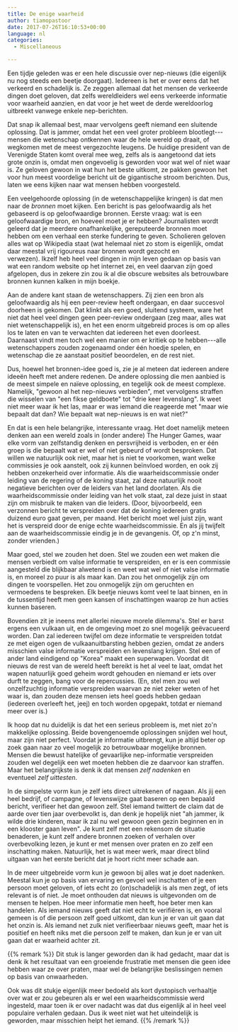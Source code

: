 ```yaml
---
title: De enige waarheid
author: tiamopastoor
date: 2017-07-26T16:10:53+00:00
language: nl
categories:
  - Miscellaneous

---
```

Een tijdje geleden was er een hele discussie over nep-nieuws (die eigenlijk nu nog steeds een beetje doorgaat). Iedereen is het er over eens dat het verkeerd en schadelijk is. Ze zeggen allemaal dat het mensen de verkeerde dingen doet geloven, dat zelfs wereldleiders wel eens verkeerde informatie voor waarheid aanzien, en dat voor je het weet de derde wereldoorlog uitbreekt vanwege enkele nep-berichten.

Dat snap ik allemaal best, maar vervolgens geeft niemand een sluitende oplossing. Dat is jammer, omdat het een veel groter probleem blootlegt---mensen die wetenschap ontkennen waar de hele wereld op draait, of wegkomen met de meest vergezochte leugens. De huidige president van de Verenigde Staten komt overal mee weg, zelfs als is aangetoond dat iets grote onzin is, omdat men ongevoelig is geworden voor wat wel of niet waar is. Ze geloven gewoon in wat hun het beste uitkomt, ze pakken gewoon het voor hun meest voordelige bericht uit de gigantische stroom berichten. Dus, laten we eens kijken naar wat mensen hebben voorgesteld.


Een veelgehoorde oplossing (in de wetenschappelijke kringen) is dat men naar de _bronnen_ moet kijken. Een bericht is pas geloofwaardig als het gebaseerd is op geloofwaardige bronnen. Eerste vraag: wat is een geloofwaardige bron, en hoeveel moet je er hebben? Journalisten wordt geleerd dat je meerdere onafhankelijke, gereputeerde bronnen moet hebben om een verhaal een sterke fundering te geven. Scholieren geloven alles wat op Wikipedia staat (wat helemaal niet zo stom is eigenlijk, omdat daar meestal vrij rigoureus naar bronnen wordt gezocht en verwezen). Ikzelf heb heel veel dingen in mijn leven gedaan op basis van wat een random website op het internet zei, en veel daarvan zijn goed afgelopen, dus in zekere zin zou ik al die obscure websites als betrouwbare bronnen kunnen kalken in mijn boekje.

Aan de andere kant staan de wetenschappers. Zij zien een bron als geloofwaardig als hij een peer-review heeft ondergaan, en daar succesvol doorheen is gekomen. Dat klinkt als een goed, sluitend systeem, ware het niet dat heel veel dingen geen peer-review ondergaan (zeg maar, alles wat niet wetenschappelijk is), en het een enorm uitgebreid proces is om op alles los te laten en van te verwachten dat iedereen het even doorleest. Daarnaast vindt men toch wel een manier om er kritiek op te hebben---alle wetenschappers zouden zogenaamd onder één hoedje spelen, en wetenschap die ze aanstaat positief beoordelen, en de rest niet.

Dus, hoewel het bronnen-idee goed is, zie je al meteen dat iedereen andere ideeën heeft met andere redenen. De andere oplossing die men aanbied is de meest simpele en naïeve oplossing, en tegelijk ook de meest complexe. Namelijk, "gewoon al het nep-nieuws verbieden", met vervolgens straffen die wisselen van "een fikse geldboete" tot "drie keer levenslang". Ik weet niet meer waar ik het las, maar er was iemand die reageerde met "maar wie bepaalt dat dan? Wie bepaalt wat nep-nieuws is en wat niet?"

En dat is een hele belangrijke, interessante vraag. Het doet namelijk meteen denken aan een wereld zoals in (onder andere) The Hunger Games, waar elke vorm van zelfstandig denken en persvrijheid is verboden, en er één groep is die bepaalt wat er wel of niet gebeurd of wordt besproken. Dat willen we natuurlijk ook niet, maar het is niet te voorkomen, want welke commissies je ook aanstelt, ook zij kunnen beïnvloed worden, en ook zij hebben onzekerheid over informatie. Als die waarheidscommissie onder leiding van de regering of de koning staat, zal deze natuurlijk nooit negatieve berichten over de leiders van het land doorlaten. Als die waarheidscommissie onder leiding van het volk staat, zal deze juist in staat zijn om misbruik te maken van die leiders. (Door, bijvoorbeeld, een verzonnen bericht te verspreiden over dat de koning iedereen gratis duizend euro gaat geven, per maand. Het bericht moet wel juist zijn, want het is verspreid door de enige echte waarheidscommissie. En als jij twijfelt aan de waarheidscommissie eindig je in de gevangenis. Of, op z'n minst, zonder vrienden.)

Maar goed, stel we zouden het doen. Stel we zouden een wet maken die mensen verbiedt om valse informatie te verspreiden, en er is een commissie aangesteld die blijkbaar alwetend is en weet wat wel of niet valse informatie is, en moreel zo puur is als maar kan. Dan zou het onmogelijk zijn om dingen te voorspellen. Het zou onmogelijk zijn om geruchten en vermoedens te bespreken. Elk beetje nieuws komt veel te laat binnen, en in de tussentijd heeft men geen kansen of inschattingen waarop ze hun acties kunnen baseren.

Bovendien zit je ineens met allerlei nieuwe morele dilemma's. Stel er barst ergens een vulkaan uit, en de omgeving moet zo snel mogelijk geëvacueerd worden. Dan zal iedereen twijfel om deze informatie te verspreiden totdat ze met eigen ogen de vulkaanuitbarsting hebben gezien, omdat ze anders misschien valse informatie verspreiden en levenslang krijgen. Stel een of ander land eindigend op "Korea" maakt een superwapen. Voordat dit nieuws de rest van de wereld heeft bereikt is het al veel te laat, omdat het wapen natuurlijk goed geheim wordt gehouden en niemand er iets over durft te zeggen, bang voor de repercussies. (En, stel men zou wel onzelfzuchtig informatie verspreiden waarvan ze niet zeker weten of het waar is, dan zouden deze mensen iets heel goeds hebben gedaan (iedereen overleeft het, jeej) en toch worden opgepakt, totdat er niemand meer over is.)

Ik hoop dat nu duidelijk is dat het een serieus probleem is, met niet zo'n makkelijke oplossing. Beide bovengenoemde oplossingen snijden wel hout, maar zijn niet perfect. Voordat je informatie uitbrengt, kun je altijd beter op zoek gaan naar zo veel mogelijk zo betrouwbaar mogelijke bronnen. Mensen die bewust hatelijke of gevaarlijke nep-informatie verspreiden zouden wel degelijk een wet moeten hebben die ze daarvoor kan straffen. Maar het belangrijkste is denk ik dat mensen _zelf nadenken_ en eventueel _zelf uittesten_.

In de simpelste vorm kun je zelf iets direct uitrekenen of nagaan. Als jij een heel bedrijf, of campagne, of levenswijze gaat baseren op een bepaald bericht, verifieer het dan gewoon zelf. Stel iemand twittert de claim dat de aarde over tien jaar overbevolkt is, dan denk je hopelijk niet "ah jammer, ik wilde drie kinderen, maar ik zal nu wel gewoon geen gezin beginnen en in een klooster gaan leven". Je kunt zelf met een rekensom de situatie benaderen, je kunt zelf andere bronnen zoeken of verhalen over overbevolking lezen, je kunt er met mensen over praten en zo zelf een inschatting maken. Natuurlijk, het is wat meer werk, maar direct blind uitgaan van het eerste bericht dat je hoort richt meer schade aan.

In de meer uitgebreide vorm kun je gewoon bij alles wat je doet nadenken. Meestal kun je op basis van ervaring en gevoel wel inschatten of je een persoon moet geloven, of iets echt zo (on)schadelijk is als men zegt, of iets relevant is of niet. Je moet onthouden dat nieuws is uitgevonden om de mensen te helpen. Hoe meer informatie men heeft, hoe beter men kan handelen. Als iemand nieuws geeft dat niet echt te verifiëren is, en vooral gemeen is of die persoon zelf goed uitkomt, dan kun je er van uit gaan dat het onzin is. Als iemand net zulk niet verifieerbaar nieuws geeft, maar het is positief en heeft niks met die persoon zelf te maken, dan kun je er van uit gaan dat er waarheid achter zit.

{{% remark %}}
Dit stuk is langer geworden dan ik had gedacht, maar dat is denk ik het resultaat van een groeiende frustratie met mensen die geen idee hebben waar ze over praten, maar wel de belangrijke beslissingen nemen op basis van onwaarheden. 

Ook was dit stukje eigenlijk meer bedoeld als kort dystopisch verhaaltje over wat er zou gebeuren als er wel een waarheidscommissie werd ingesteld, maar toen ik er over nadacht was dat dus eigenlijk al in heel veel populaire verhalen gedaan. Dus ik weet niet wat het uiteindelijk is geworden, maar misschien helpt het iemand.
{{% /remark %}}